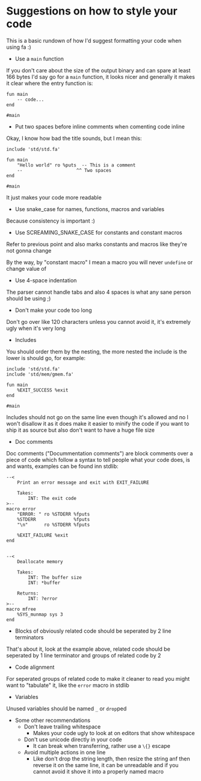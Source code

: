 # Suggestions on how to style your code

This is a basic rundown of how I'd suggest formatting your code
when using fa :)

-   Use a `main` function

If you don't care about the size of the output binary and can
spare at least 166 bytes I'd say go for a `main` function,
it looks nicer and generally it makes it clear where the entry
function is:

```fa
fun main
    -- code...
end

#main
```

-   Put two spaces before inline comments when comenting code inline

Okay, I know how bad the title sounds, but I mean this:

```fa
include 'std/std.fa'

fun main
    "Hello world" ro %puts  -- This is a comment
    --                    ^^ Two spaces
end

#main
```

It just makes your code more readable

-   Use snake_case for names, functions, macros and variables

Because consistency is important :)

-   Use SCREAMING_SNAKE_CASE for constants and constant macros

Refer to previous point and also marks constants and macros
like they're not gonna change

By the way, by "constant macro" I mean a macro you will never `undefine`
or change value of

-   Use 4-space indentation

The parser cannot handle tabs and also 4 spaces is what any sane person should
be using ;)

-   Don't make your code too long

Don't go over like 120 characters unless you cannot avoid it, it's extremely ugly
when it's very long

-   Includes

You should order them by the nesting, the more nested the include is the
lower is should go, for example:

```fa
include 'std/std.fa'
include 'std/mem/gmem.fa'

fun main
    %EXIT_SUCCESS %exit
end

#main
```

Includes should not go on the same line even though it's allowed and no I won't
disallow it as it does make it easier to minify the code if you want to ship it
as source but also don't want to have a huge file size

-   Doc comments

Doc comments ("Docummentation comments") are block comments over a piece of
code which follow a syntax to tell people what your code does, is and wants,
examples can be found inn stdlib:

```fa
--<
    Print an error message and exit with EXIT_FAILURE

    Takes:
        INT: The exit code
>--
macro error
    "ERROR: " ro %STDERR %fputs
    %STDERR              %fputs
    "\n"      ro %STDERR %fputs

    %EXIT_FAILURE %exit
end


--<
    Deallocate memory

    Takes:
        INT: The buffer size
        INT: *buffer

    Returns:
        INT: ?error
>--
macro mfree
    %SYS_munmap sys 3
end
```

-   Blocks of obviously related code should be seperated by 2 line terminators

That's about it, look at the example above, related code should be seperated
by 1 line terminator and groups of related code by 2

-   Code alignment

For seperated groups of related code to make it cleaner to read you might
want to "tabulate" it, like the `error` macro in stdlib

-   Variables

Unused variables should be named `_` or `drop`ped

-   Some other recommendations
    -   Don't leave trailing whitespace
        -   Makes your code ugly to look at on editors that show
            whitespace
    -   Don't use unicode directly in your code
        -   It can break when transferring, rather use a `\{}`
            escape
    -   Avoid multiple actions in one line
        -   Like don't drop the string length, then resize the string anf
            then reverse it on the same line, it can be unreadable and if
            you cannot avoid it shove it into a properly named macro
